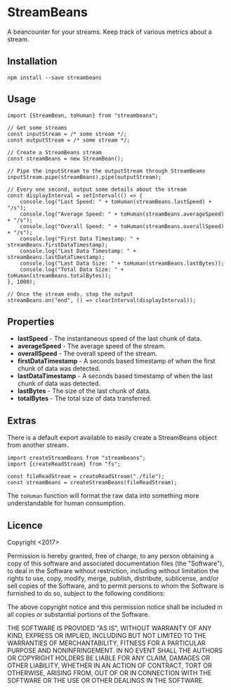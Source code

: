 StreamBeans
===========

A beancounter for your streams. Keep track of various metrics about a stream.

## Installation

```
npm install --save streambeans
```

## Usage

```ecmascript 6
import {StreamBean, toHuman} from "streambeans";

// Get some streams
const inputStream = /* some stream */;
const outputStream = /* some stream */;

// Create a StreamBeans stream
const streamBeans = new StreamBean();

// Pipe the inputStream to the outputStream through StreamBeams 
inputStream.pipe(streamBeans).pipe(outputStream);

// Every one second, output some details about the stream
const displayInterval = setInterval(() => {
    console.log("Last Speed: " + toHuman(streamBeans.lastSpeed) + "/s");
    console.log("Average Speed: " + toHuman(streamBeans.averageSpeed) + "/s");
    console.log("Overall Speed: " + toHuman(streamBeans.overallSpeed) + "/s");
    console.log("First Data Timestamp: " + streamBeans.firstDataTimestamp);
    console.log("Last Data Timestamp: " + streamBeans.lastDataTimestamp);
    console.log("Last Data Size: " + toHuman(streamBeans.lastBytes));
    console.log("Total Data Size: " + toHuman(streamBeans.totalBytes));
}, 1000);

// Once the stream ends, stop the output
streamBeans.on("end", () => clearInterval(displayInterval));
````

## Properties

- **lastSpeed** - The instantaneous speed of the last chunk of data.
- **averageSpeed** - The average speed of the stream.
- **overallSpeed** - The overall speed of the stream.
- **firstDataTimestamp** - A seconds based timestamp of when the first chunk of data was detected.
- **lastDataTimestamp** - A seconds based timestamp of when the last chunk of data was detected.
- **lastBytes** - The size of the last chunk of data.
- **totalBytes** - The total size of data transferred.

## Extras

There is a default export available to easily create a StreamBeans object from another stream.

``` ecmascript 6
import createStreamBeans from "streambeans";
import {createReadStream} from "fs";

const fileReadStream = createReadStream("./file");
const streamBeans = createStreamBeans(fileReadStream);
````

The `toHuman` function will format the raw data into something more understandable
for human consumption.

## Licence

Copyright <2017> <Kevin Gravier>

Permission is hereby granted, free of charge, to any person obtaining a copy of this software and
associated documentation files (the "Software"), to deal in the Software without restriction, including
without limitation the rights to use, copy, modify, merge, publish, distribute, sublicense, and/or sell
copies of the Software, and to permit persons to whom the Software is furnished to do so, subject to the
following conditions:

The above copyright notice and this permission notice shall be included in all copies or substantial
portions of the Software.

THE SOFTWARE IS PROVIDED "AS IS", WITHOUT WARRANTY OF ANY KIND, EXPRESS OR IMPLIED, INCLUDING BUT NOT
LIMITED TO THE WARRANTIES OF MERCHANTABILITY, FITNESS FOR A PARTICULAR PURPOSE AND NONINFRINGEMENT. IN
NO EVENT SHALL THE AUTHORS OR COPYRIGHT HOLDERS BE LIABLE FOR ANY CLAIM, DAMAGES OR OTHER LIABILITY,
WHETHER IN AN ACTION OF CONTRACT, TORT OR OTHERWISE, ARISING FROM, OUT OF OR IN CONNECTION WITH THE
SOFTWARE OR THE USE OR OTHER DEALINGS IN THE SOFTWARE.
